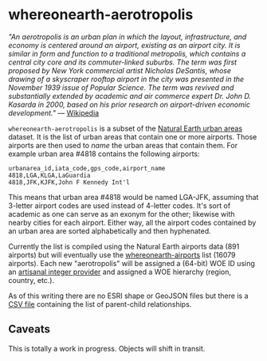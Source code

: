 whereonearth-aerotropolis
==

_"An aerotropolis is an urban plan in which the layout, infrastructure, and
economy is centered around an airport, existing as an airport city. It is
similar in form and function to a traditional metropolis, which contains a
central city core and its commuter-linked suburbs. The term was first
proposed by New York commercial artist Nicholas DeSantis, whose drawing of a
skyscraper rooftop airport in the city was presented in the November 1939 issue
of Popular Science. The term was revived and substantially extended by
academic and air commerce expert Dr. John D. Kasarda in 2000, based on his prior
research on airport-driven economic development."_ –– [Wikipedia](https://en.wikipedia.org/wiki/Aerotropolis)

`whereonearth-aerotropolis` is a subset of the [Natural Earth urban
areas](http://www.naturalearthdata.com/downloads/10m-cultural-vectors/)
dataset. It is the list of urban areas that contain one or more
airports. Those airports are then used to _name_ the urban areas that contain
them. For example urban area #4818 contains the following airports:

	urbanarea_id,iata_code,gps_code,airport_name
	4818,LGA,KLGA,LaGuardia
	4818,JFK,KJFK,John F Kennedy Int'l

This means that urban area #4818 would be named LGA-JFK, assuming that 3-letter airport codes are used 
instead of 4-letter codes. It's sort of academic as one can serve as an exonym
for the other; likewise with nearby cities for each airport. Either way, all the
airport codes contained by an urban area are sorted alphabetically and then
hyphenated.

Currently the list is compiled using the Natural Earth airports data (891
airports) but will eventually use the [whereonearth-airports](https://github.com/straup/whereonearth-airport) list (16079
airports). Each new "aerotropolis" will be assigned a (64-bit) WOE ID using an [artisanal
integer provider](http://www.brooklynintegers.com/) and assigned a WOE hierarchy
(region, country, etc.).

As of this writing there are no ESRI shape or GeoJSON files but there is a [CSV
file](https://github.com/straup/whereonearth-aerotropolis/blob/master/aerotropolis.csv)
containing the list of parent-child relationships.

Caveats
--

This is totally a work in progress. Objects will shift in transit.

